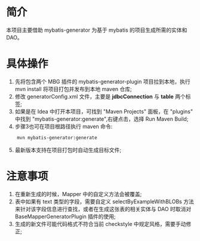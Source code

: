 # 简介
本项目主要借助 mybatis-generator 为基于 mybatis 的项目生成所需的实体和 DAO。

# 具体操作
1. 先将包含两个 MBG 插件的 mybatis-generator-plugin 项目拉到本地，执行 mvn install 将项目打包并发布到本地 maven 仓库;
2. 修改 generatorConfig.xml 文件，主要是 __jdbcConnection__ 与 __table__ 两个标签;
3. 如果是在 Idea 中打开本项目，可找到 "Maven Projects" 面板，在 "plugins" 中找到 "mybatis-generator:generate",右键点击，选择 Run Maven Build;
4. 步骤3也可在项目根路径执行 maven 命令:
```bash
    mvn mybatis-generator:generate
```
5. 最新版本支持在项目打包时自动生成目标文件;

# 注意事项
1. 在重新生成的时候，Mapper 中的自定义方法会被覆盖;
2. 表中如果有 text 类型的字段，需要自定义 selectByExampleWithBLOBs 方法来针对该字段信息进行查找，或者在生成这张表的相关实体与 DAO 时取消对 BaseMapperGeneratorPlugin 插件的使用;
3. 生成的新文件可能代码格式不符合当前 checkstyle 中规定风格，需要手动修正;